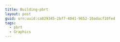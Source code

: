 ```yaml
---
title: Building-pbrt
layout: post
guid: urn:uuid:ca829345-2bf7-4041-9652-10adacf10fed
tags:
  - pbrt
  - Graphics
---
```



